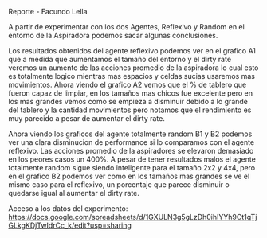 Reporte - Facundo Lella

A partir de experimentar con los dos Agentes, Reflexivo y Random en el entorno de la Aspiradora podemos sacar algunas conclusiones.

Los resultados obtenidos del agente reflexivo podemos ver en el grafico A1 que a medida que aumentamos el tamaño del entorno y el dirty rate veremos un aumento de las acciones promedio de la aspiradora lo 
cual esto es totalmente logico mientras mas espacios y celdas sucias usaremos mas movimientos. Ahora viendo el grafico A2 vemos que el % de tablero que fueron capaz de limpiar, en los tamaños mas chicos fue excelente pero en los mas grandes vemos como se empieza a disminuir debido a lo grande del
tablero y la cantidad movimientos pero notamos que el rendimiento es muy parecido a pesar de aumentar el dirty rate.

Ahora viendo los graficos del agente totalmente random B1 y B2 podemos ver una clara disminucion de performance si lo comparamos con el agente reflexivo. Las acciones promedio de la aspiradores se 
elevaron demasiado en los peores casos un 400%. A pesar de tener resultados malos el agente totalmente random sigue siendo inteligente para el tamaño 2x2 y 4x4, pero en el grafico B2 podemos ver
como en los tamaños mas grandes se ve el mismo caso para el reflexivo, un porcentaje que parece disminuir o quedarse igual al aumentar el dirty rate.

Acceso a los datos del experimento: https://docs.google.com/spreadsheets/d/1GXULN3g5gLzDh0ihIYYh9Ct1qTjGLkgKDjTwIdrCc_k/edit?usp=sharing










